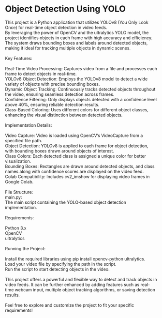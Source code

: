 # Object Detection Using YOLO<br>
This project is a Python application that utilizes YOLOv8 (You Only Look Once) for real-time object detection in video feeds.<br> By leveraging the power of OpenCV and the ultralytics YOLO model, the project identifies objects in each frame with high accuracy and efficiency. <br>The system draws bounding boxes and labels around detected objects, making it ideal for tracking multiple objects in dynamic scenes.
<br>
<br>Key Features:<br>
<br>Real-Time Video Processing: Captures video from a file and processes each frame to detect objects in real-time.
<br>YOLOv8 Object Detection: Employs the YOLOv8 model to detect a wide variety of objects with precise bounding boxes.
<br>Dynamic Object Tracking: Continuously tracks detected objects throughout the video, ensuring seamless detection across frames.
<br>Confidence Filtering: Only displays objects detected with a confidence level above 40%, ensuring reliable detection results.
<br>Class-Based Coloring: Uses different colors for different object classes, enhancing the visual distinction between detected objects.
<br><br>Implementation Details:<br>
<br>Video Capture: Video is loaded using OpenCV’s VideoCapture from a specified file path.
<br>Object Detection: YOLOv8 is applied to each frame for object detection, with bounding boxes drawn around objects of interest.
<br>Class Colors: Each detected class is assigned a unique color for better visualization.
<br>Bounding Boxes: Rectangles are drawn around detected objects, and class names along with confidence scores are displayed on the video feed.
<br>Colab Compatibility: Includes cv2_imshow for displaying video frames in Google Colab.
<br><br>File Structure:
<br>main.py:<br> The main script containing the YOLO-based object detection implementation.
<br><br>Requirements:<br>
<br>Python 3.x
<br>OpenCV
<br>ultralytics
<br><br>Running the Project:<br>
<br>Install the required libraries using pip install opencv-python ultralytics.<br>
Load your video file by specifying the path in the script.<br>
Run the script to start detecting objects in the video.<br>
<br>This project offers a powerful and flexible way to detect and track objects in video feeds. It can be further enhanced by adding features such as real-time webcam input, multiple object tracking algorithms, or saving detection results.
<br><br>
Feel free to explore and customize the project to fit your specific requirements!

